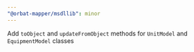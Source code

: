```yaml
---
"@orbat-mapper/msdllib": minor
---
```


Add `toObject` and `updateFromObject` methods for `UnitModel` and `EquipmentModel` classes
